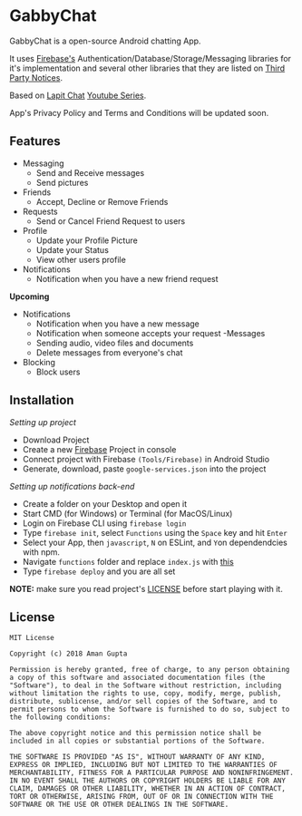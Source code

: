 # GabbyChat

GabbyChat is a open-source Android chatting App.

It uses [Firebase's](https://firebase.google.com) Authentication/Database/Storage/Messaging libraries for it's implementation and several other libraries that they are listed on [Third Party Notices](THIRD_PARTY_NOTICES.md).

Based on [Lapit Chat](https://github.com/akshayejh/Lapit---Android-Firebase-Chat-App) [Youtube Series](https://www.youtube.com/playlist?list=PLGCjwl1RrtcQ3o2jmZtwu2wXEA4OIIq53).

App's Privacy Policy and Terms and Conditions will be updated soon.

## Features 

- Messaging
  - Send and Receive messages
  - Send pictures
- Friends
  - Accept, Decline or Remove Friends
- Requests
  - Send or Cancel Friend Request to users
- Profile
  - Update your Profile Picture
  - Update your Status
  - View other users profile
- Notifications
  - Notification when you have a new friend request

**Upcoming**

- Notifications
  - Notification when you have a new message
  - Notification when someone accepts your request
-Messages
  - Sending audio, video files and documents
  - Delete messages from everyone's chat
- Blocking
  - Block users

## Installation

*Setting up project*

- Download Project
- Create a new [Firebase](https://firebase.google.com) Project in console
- Connect project with Firebase `(Tools/Firebase)` in Android Studio
- Generate, download, paste `google-services.json` into the project

*Setting up notifications back-end*

- Create a folder on your Desktop and open it
- Start CMD (for Windows) or Terminal (for MacOS/Linux)
- Login on Firebase CLI using `firebase login`
- Type `firebase init`, select `Functions` using the `Space` key and hit `Enter`
- Select your App, then `javascript`, `N` on ESLint, and `Y`on dependendcies with npm.
- Navigate `functions` folder and replace `index.js` with [this](note.js)
- Type `firebase deploy` and you are all set

**NOTE:** make sure you read project's [LICENSE](LICENSE.md) before start playing with it.

## License

```
MIT License

Copyright (c) 2018 Aman Gupta

Permission is hereby granted, free of charge, to any person obtaining a copy of this software and associated documentation files (the "Software"), to deal in the Software without restriction, including without limitation the rights to use, copy, modify, merge, publish, distribute, sublicense, and/or sell copies of the Software, and to permit persons to whom the Software is furnished to do so, subject to the following conditions:

The above copyright notice and this permission notice shall be included in all copies or substantial portions of the Software.

THE SOFTWARE IS PROVIDED "AS IS", WITHOUT WARRANTY OF ANY KIND, EXPRESS OR IMPLIED, INCLUDING BUT NOT LIMITED TO THE WARRANTIES OF MERCHANTABILITY, FITNESS FOR A PARTICULAR PURPOSE AND NONINFRINGEMENT. IN NO EVENT SHALL THE AUTHORS OR COPYRIGHT HOLDERS BE LIABLE FOR ANY CLAIM, DAMAGES OR OTHER LIABILITY, WHETHER IN AN ACTION OF CONTRACT, TORT OR OTHERWISE, ARISING FROM, OUT OF OR IN CONNECTION WITH THE SOFTWARE OR THE USE OR OTHER DEALINGS IN THE SOFTWARE.

